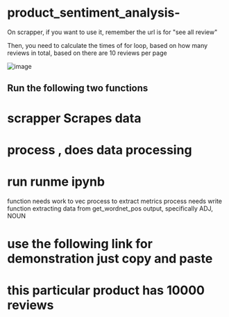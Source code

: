 # product_sentiment_analysis-

On scrapper,
if you want to use it, remember the url is for "see all review"

Then,
you need to calculate the times of for loop, based on how many reviews in total, based on there are 10 reviews per page

![image](https://user-images.githubusercontent.com/63355730/184582946-2d3edb40-5197-40ac-910d-22962abea4d0.png)

## Run the following two functions  

# scrapper Scrapes data 
# process , does data processing 

# run runme ipynb 

function needs work to vec process to extract metrics
process needs write function extracting data from get_wordnet_pos output, specifically ADJ, NOUN 

# use the following link for demonstration just copy and paste 
# this particular product has 10000 reviews

